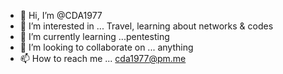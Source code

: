 - 👋 Hi, I’m @CDA1977
- 👀 I’m interested in ... Travel, learning about networks & codes
- 🌱 I’m currently learning ...pentesting
- 💞️ I’m looking to collaborate on ... anything
- 📫 How to reach me ... cda1977@pm.me

<!---
CDA1977/CDA1977 is a ✨ special ✨ repository because its `README.md` (this file) appears on your GitHub profile.
You can click the Preview link to take a look at your changes.
--->
